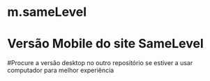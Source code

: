# m.sameLevel
# Versão Mobile do site SameLevel
#Procure a versão desktop no outro repositório se estiver a usar computador para melhor experiência 
